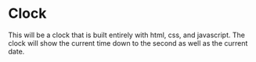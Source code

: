 # Clock

This will be a clock that is built entirely with html, css, and javascript. The clock will show the current time down to the second as well as the current date.